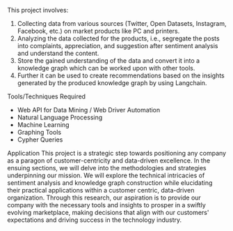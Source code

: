 This project involves:
1. Collecting data from various sources (Twitter, Open Datasets, Instagram,
Facebook, etc.) on market products like PC and printers.
2. Analyzing the data collected for the products, i.e., segregate the posts into
complaints, appreciation, and suggestion after sentiment analysis and
understand the content.
3. Store the gained understanding of the data and convert it into a knowledge
graph which can be worked upon with other tools.
4. Further it can be used to create recommendations based on the insights generated by the produced knowledge graph by using Langchain.


Tools/Techniques Required
- Web API for Data Mining / Web Driver Automation
- Natural Language Processing
- Machine Learning
- Graphing Tools
- Cypher Queries

Application
This project is a strategic step towards positioning any company as a paragon of
customer-centricity and data-driven excellence. In the ensuing sections, we will
delve into the methodologies and strategies underpinning our mission. We will
explore the technical intricacies of sentiment analysis and knowledge graph
construction while elucidating their practical applications within a customer
centric, data-driven organization. Through this research, our aspiration is to
provide our company with the necessary tools and insights to prosper in a swiftly
evolving marketplace, making decisions that align with our customers'
expectations and driving success in the technology industry.


